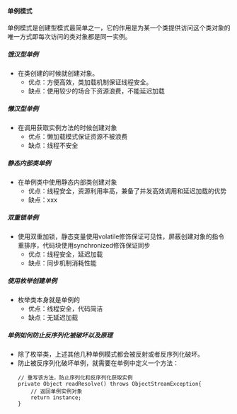 #### 单例模式
单例模式是创建型模式最简单之一，它的作用是为某一个类提供访问这个类对象的唯一方式即每次访问的类对象都是同一实例。

##### 饿汉型单例
- 在类创建的时候就创建对象。
    - 优点：方便高效，类加载机制保证线程安全。
    - 缺点：使用较少的场合下资源浪费，不能延迟加载
##### 懒汉型单例
- 在调用获取实例方法的时候创建对象
    - 优点：懒加载模式保证资源不被浪费
    - 缺点：线程不安全
##### 静态内部类单例
- 在单例类中使用静态内部类创建对象
    - 优点：线程安全，资源利用率高，兼备了并发高效调用和延迟加载的优势
    - 缺点：xxx
##### 双重锁单例
- 使用双重加锁，静态变量使用volatile修饰保证可见性，屏蔽创建对象的指令重排序，代码块使用synchronized修饰保证同步
    - 优点：线程安全，延迟加载
    - 缺点：同步机制消耗性能
##### 使用枚举创建单例
- 枚举类本身就是单例的
    - 优点：线程安全，代码简洁
    - 缺点：无延迟加载
##### 单例如何防止反序列化被破坏以及原理
- 除了枚举类，上述其他几种单例模式都会被反射或者反序列化破坏。
- 防止被反序列化破坏单例，就需要在单例中定义一个方法：
    ```aidl
    // 重写该方法，防止序列化和反序列化获取实例
    private Object readResolve() throws ObjectStreamException{
        // 返回单例实例对象
        return instance;
    }
    ```

